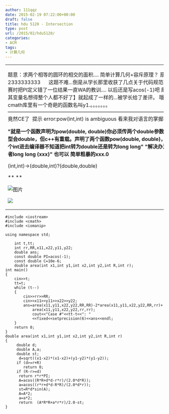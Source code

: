 ```yaml
---
author: 111qqz
date: 2015-02-19 07:22:00+00:00
draft: false
title: hdu 5120 - Intersection
type: post
url: /2015/02/hdu5120/
categories:
- ACM
tags:
- 计算几何
---
```


<table cellpadding="0" cellspacing="0" id="blogContentTable" >
<tbody >
<tr >

<td valign="top" >










题意：求两个相等的圆环的相交的面积....
简单计算几何+容斥原理？
扇形面积公式记错调了半天2333333333
     这题不难...倒是从学长那里收获了几点关于代码规范的问题... 
听说了学长在北京区域赛时把PI定义错了一位结果一直WA的教训.... 以后还是写acos(-1)吧
局部变量和全局变量因为【想怎么其变量名想得整个人都不好了】就起成了一样的...被学长给了差评。
哦，对！还有一个就是发现了cmath库里有一个奇葩的函数名叫y1.。。。。。。。
——————————————————————————————————————————————
竟然CE了  提示 error:pow(int,int) is ambiguous
看来我对语言的掌握程度还是不行呀.....




**"就是一个函数声明为pow(double, double)你必须传两个double参数进去。但你传int也可以，int会转型会double，但c++有重载。声明了两个函数pow(double, double)，pow(long long, double),你传两个int进去编译器不知道把int转为double还是转为long long"
"解决办法是把int转型成double (xxx) 或者long long (xxx)" 也可以 简单粗暴的xxx.0**




(int,int)->(double,int)?(double,double)


** **




![图片](http://r.photo.store.qq.com/psb?/e3270e9f-aaf6-4099-aba5-8f9041930570/hF5zTvaiiyf6v1iY2ZXkRLz1p0bMyhVu07YiUlh2Gt4!/o/dNJw6.EbEQAA&ek=1&kp=1&pt=0&bo=*AE8AfwBPAEDACU!&su=1144394561&sce=0-12-12&rf=2-9)












![](https://111qqz.com/wp-content/uploads/2015/11/b.gif)








</td>
</tr>
</tbody>
</table>

 

    
    #include <iostream>
    #include <cmath>
    #include <iomanip>
    
    using namespace std;
    
        int t,tt;
        int rr,RR,x11,x22,y11,y22;
        double ans;
        const double PI=acos(-1);
        const double C=10e-6;
        double area(int x1,int y1,int x2,int y2,int R,int r);
    int main()
    {
        cin>>t;
        tt=t;
        while (t--)
        {
            cin>>rr>>RR;
            cin>>x11>>y11>>x22>>y22;
            ans=area(x11,y11,x22,y22,RR,RR)-2*area(x11,y11,x22,y22,RR,rr)+
                area(x11,y11,x22,y22,rr,rr);
                cout<<"Case #"<<tt-t<<": "
                <<fixed<<setprecision(6)<<ans<<endl;
        }
        return 0;
    }
    double area(int x1,int y1,int x2,int y2,int R,int r)
    {
         double d;
         double A,a;
         double st;
          d=sqrt((x1-x2)*(x1-x2)+(y1-y2)*(y1-y2));
         if (d>=r+R)
            return 0;
         if (R-r>=d)
          return r*r*PI;
          A=acos((R*R+d*d-r*r)/(2.0*d*R));
          a=acos((r*r+d*d-R*R)/(2.0*d*r));
          st=R*d*sin(A);
          A=A*2;
          a=a*2;
          return  (A*R*R+a*r*r)/2.0-st;
    }



